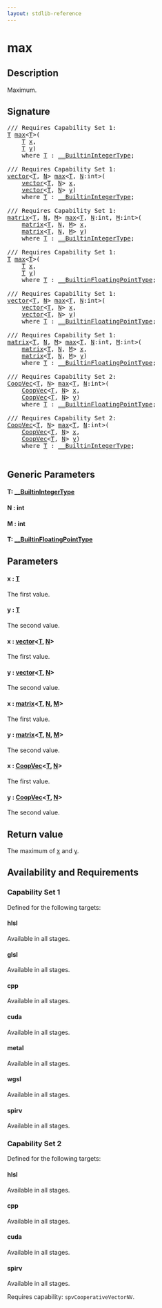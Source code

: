 ```yaml
---
layout: stdlib-reference
---
```


# max

## Description

Maximum.



## Signature 

<pre>
/// Requires Capability Set 1:
<a href="max#typeparam-T" class="code_type">T</a> <a href="max">max</a>&lt;<a href="max#typeparam-T" class="code_type">T</a>&gt;(
    <a href="max#typeparam-T" class="code_type">T</a> <a href="max#decl-x" class="code_param">x</a>,
    <a href="max#typeparam-T" class="code_type">T</a> <a href="max#decl-y" class="code_param">y</a>)
    <span class='code_keyword'>where</span> <a href="max#typeparam-T" class="code_type">T</a> : <a href="../interfaces/0_builtinintegertype-029g/index" class="code_type">__BuiltinIntegerType</a>;

/// Requires Capability Set 1:
<a href="../types/vector/index" class="code_type">vector</a>&lt;<a href="max#typeparam-T" class="code_type">T</a>, <a href="max#decl-N" class="code_var">N</a>&gt; <a href="max">max</a>&lt;<a href="max#typeparam-T" class="code_type">T</a>, <a href="max#decl-N" class="code_var">N</a>:<span class="code_keyword">int</span>&gt;(
    <a href="../types/vector/index" class="code_type">vector</a>&lt;<a href="max#typeparam-T" class="code_type">T</a>, <a href="max#decl-N" class="code_var">N</a>&gt; <a href="max#decl-x" class="code_param">x</a>,
    <a href="../types/vector/index" class="code_type">vector</a>&lt;<a href="max#typeparam-T" class="code_type">T</a>, <a href="max#decl-N" class="code_var">N</a>&gt; <a href="max#decl-y" class="code_param">y</a>)
    <span class='code_keyword'>where</span> <a href="max#typeparam-T" class="code_type">T</a> : <a href="../interfaces/0_builtinintegertype-029g/index" class="code_type">__BuiltinIntegerType</a>;

/// Requires Capability Set 1:
<a href="../types/matrix/index" class="code_type">matrix</a>&lt;<a href="max#typeparam-T" class="code_type">T</a>, <a href="max#decl-N" class="code_var">N</a>, <a href="max#decl-M" class="code_var">M</a>&gt; <a href="max">max</a>&lt;<a href="max#typeparam-T" class="code_type">T</a>, <a href="max#decl-N" class="code_var">N</a>:<span class="code_keyword">int</span>, <a href="max#decl-M" class="code_var">M</a>:<span class="code_keyword">int</span>&gt;(
    <a href="../types/matrix/index" class="code_type">matrix</a>&lt;<a href="max#typeparam-T" class="code_type">T</a>, <a href="max#decl-N" class="code_var">N</a>, <a href="max#decl-M" class="code_var">M</a>&gt; <a href="max#decl-x" class="code_param">x</a>,
    <a href="../types/matrix/index" class="code_type">matrix</a>&lt;<a href="max#typeparam-T" class="code_type">T</a>, <a href="max#decl-N" class="code_var">N</a>, <a href="max#decl-M" class="code_var">M</a>&gt; <a href="max#decl-y" class="code_param">y</a>)
    <span class='code_keyword'>where</span> <a href="max#typeparam-T" class="code_type">T</a> : <a href="../interfaces/0_builtinintegertype-029g/index" class="code_type">__BuiltinIntegerType</a>;

/// Requires Capability Set 1:
<a href="max#typeparam-T" class="code_type">T</a> <a href="max">max</a>&lt;<a href="max#typeparam-T" class="code_type">T</a>&gt;(
    <a href="max#typeparam-T" class="code_type">T</a> <a href="max#decl-x" class="code_param">x</a>,
    <a href="max#typeparam-T" class="code_type">T</a> <a href="max#decl-y" class="code_param">y</a>)
    <span class='code_keyword'>where</span> <a href="max#typeparam-T" class="code_type">T</a> : <a href="../interfaces/0_builtinfloatingpointtype-029hm/index" class="code_type">__BuiltinFloatingPointType</a>;

/// Requires Capability Set 1:
<a href="../types/vector/index" class="code_type">vector</a>&lt;<a href="max#typeparam-T" class="code_type">T</a>, <a href="max#decl-N" class="code_var">N</a>&gt; <a href="max">max</a>&lt;<a href="max#typeparam-T" class="code_type">T</a>, <a href="max#decl-N" class="code_var">N</a>:<span class="code_keyword">int</span>&gt;(
    <a href="../types/vector/index" class="code_type">vector</a>&lt;<a href="max#typeparam-T" class="code_type">T</a>, <a href="max#decl-N" class="code_var">N</a>&gt; <a href="max#decl-x" class="code_param">x</a>,
    <a href="../types/vector/index" class="code_type">vector</a>&lt;<a href="max#typeparam-T" class="code_type">T</a>, <a href="max#decl-N" class="code_var">N</a>&gt; <a href="max#decl-y" class="code_param">y</a>)
    <span class='code_keyword'>where</span> <a href="max#typeparam-T" class="code_type">T</a> : <a href="../interfaces/0_builtinfloatingpointtype-029hm/index" class="code_type">__BuiltinFloatingPointType</a>;

/// Requires Capability Set 1:
<a href="../types/matrix/index" class="code_type">matrix</a>&lt;<a href="max#typeparam-T" class="code_type">T</a>, <a href="max#decl-N" class="code_var">N</a>, <a href="max#decl-M" class="code_var">M</a>&gt; <a href="max">max</a>&lt;<a href="max#typeparam-T" class="code_type">T</a>, <a href="max#decl-N" class="code_var">N</a>:<span class="code_keyword">int</span>, <a href="max#decl-M" class="code_var">M</a>:<span class="code_keyword">int</span>&gt;(
    <a href="../types/matrix/index" class="code_type">matrix</a>&lt;<a href="max#typeparam-T" class="code_type">T</a>, <a href="max#decl-N" class="code_var">N</a>, <a href="max#decl-M" class="code_var">M</a>&gt; <a href="max#decl-x" class="code_param">x</a>,
    <a href="../types/matrix/index" class="code_type">matrix</a>&lt;<a href="max#typeparam-T" class="code_type">T</a>, <a href="max#decl-N" class="code_var">N</a>, <a href="max#decl-M" class="code_var">M</a>&gt; <a href="max#decl-y" class="code_param">y</a>)
    <span class='code_keyword'>where</span> <a href="max#typeparam-T" class="code_type">T</a> : <a href="../interfaces/0_builtinfloatingpointtype-029hm/index" class="code_type">__BuiltinFloatingPointType</a>;

/// Requires Capability Set 2:
<a href="../types/coopvec-04/index" class="code_type">CoopVec</a>&lt;<a href="max#typeparam-T" class="code_type">T</a>, <a href="max#decl-N" class="code_var">N</a>&gt; <a href="max">max</a>&lt;<a href="max#typeparam-T" class="code_type">T</a>, <a href="max#decl-N" class="code_var">N</a>:<span class="code_keyword">int</span>&gt;(
    <a href="../types/coopvec-04/index" class="code_type">CoopVec</a>&lt;<a href="max#typeparam-T" class="code_type">T</a>, <a href="max#decl-N" class="code_var">N</a>&gt; <a href="max#decl-x" class="code_param">x</a>,
    <a href="../types/coopvec-04/index" class="code_type">CoopVec</a>&lt;<a href="max#typeparam-T" class="code_type">T</a>, <a href="max#decl-N" class="code_var">N</a>&gt; <a href="max#decl-y" class="code_param">y</a>)
    <span class='code_keyword'>where</span> <a href="max#typeparam-T" class="code_type">T</a> : <a href="../interfaces/0_builtinfloatingpointtype-029hm/index" class="code_type">__BuiltinFloatingPointType</a>;

/// Requires Capability Set 2:
<a href="../types/coopvec-04/index" class="code_type">CoopVec</a>&lt;<a href="max#typeparam-T" class="code_type">T</a>, <a href="max#decl-N" class="code_var">N</a>&gt; <a href="max">max</a>&lt;<a href="max#typeparam-T" class="code_type">T</a>, <a href="max#decl-N" class="code_var">N</a>:<span class="code_keyword">int</span>&gt;(
    <a href="../types/coopvec-04/index" class="code_type">CoopVec</a>&lt;<a href="max#typeparam-T" class="code_type">T</a>, <a href="max#decl-N" class="code_var">N</a>&gt; <a href="max#decl-x" class="code_param">x</a>,
    <a href="../types/coopvec-04/index" class="code_type">CoopVec</a>&lt;<a href="max#typeparam-T" class="code_type">T</a>, <a href="max#decl-N" class="code_var">N</a>&gt; <a href="max#decl-y" class="code_param">y</a>)
    <span class='code_keyword'>where</span> <a href="max#typeparam-T" class="code_type">T</a> : <a href="../interfaces/0_builtinintegertype-029g/index" class="code_type">__BuiltinIntegerType</a>;

</pre>

## Generic Parameters

####  <a id="typeparam-T"></a>T: [\_\_BuiltinIntegerType](../interfaces/0_builtinintegertype-029g/index)
####  <a id="decl-N"></a>N  : int
####  <a id="decl-M"></a>M  : int
####  <a id="typeparam-T"></a>T: [\_\_BuiltinFloatingPointType](../interfaces/0_builtinfloatingpointtype-029hm/index)

## Parameters

####  <a id="decl-x"></a>x  : [T](max#typeparam-T)
The first value.

####  <a id="decl-y"></a>y  : [T](max#typeparam-T)
The second value.

####  <a id="decl-x"></a>x  : [vector](../types/vector/index)\<[T](../types/vector/index#typeparam-T), [N](../types/vector/index#decl-N)\>
The first value.

####  <a id="decl-y"></a>y  : [vector](../types/vector/index)\<[T](../types/vector/index#typeparam-T), [N](../types/vector/index#decl-N)\>
The second value.

####  <a id="decl-x"></a>x  : [matrix](../types/matrix/index)\<[T](), [N](../types/matrix/index#decl-N), [M](../types/matrix/index#decl-M)\>
The first value.

####  <a id="decl-y"></a>y  : [matrix](../types/matrix/index)\<[T](), [N](../types/matrix/index#decl-N), [M](../types/matrix/index#decl-M)\>
The second value.

####  <a id="decl-x"></a>x  : [CoopVec](../types/coopvec-04/index)\<[T](../types/coopvec-04/index#typeparam-T), [N](../types/coopvec-04/index#decl-N)\>
The first value.

####  <a id="decl-y"></a>y  : [CoopVec](../types/coopvec-04/index)\<[T](../types/coopvec-04/index#typeparam-T), [N](../types/coopvec-04/index#decl-N)\>
The second value.


## Return value
The maximum of <span class='code'><a href="max#decl-x" class="code_param">x</a></span> and <span class='code'><a href="max#decl-y" class="code_param">y</a></span>.


## Availability and Requirements

### Capability Set 1

Defined for the following targets:

#### hlsl
Available in all stages.

#### glsl
Available in all stages.

#### cpp
Available in all stages.

#### cuda
Available in all stages.

#### metal
Available in all stages.

#### wgsl
Available in all stages.

#### spirv
Available in all stages.


### Capability Set 2

Defined for the following targets:

#### hlsl
Available in all stages.

#### cpp
Available in all stages.

#### cuda
Available in all stages.

#### spirv
Available in all stages.

Requires capability: `spvCooperativeVectorNV`.


